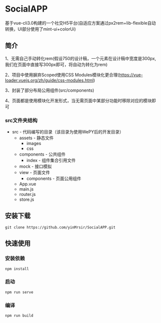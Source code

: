 # SocialAPP

基于vue-cli3.0构建的一个社交H5平台(自适应方案通过px2rem+lib-flexible自动转换，UI部分使用了mint-ui+colorUi)

## 简介

1、无需自己手动转化rem(假设750的设计稿，一个元素在设计稿中宽度是300px, 我们在页面中直接写300px即可，将自动为转化为rem)

2、项目中使用摒弃Scoped使用CSS Modules模块化更合理(https://vue-loader.vuejs.org/zh/guide/css-modules.html)

3、封装了部分布局公用组件(src/components)

4、页面都是使用模块化开发形式，当无需页面中某部分功能时移除对应的模块即可

### src文件夹结构

* src   - 代码编写的目录（该目录为使用WePY后的开发目录）
 	* assets 	 		- 静态文件
		* images
		* css
 	* components 		- 公共组件
		* index 		- 组件集合引用文件
	* mock  			- 接口模拟
	* view  			- 页面文件
		* components 	- 页面公用组件
	* App.vue
	* main.js
	* router.js
	* store.js

## 安装下载
```
git clone https://github.com/yinMrsir/SocialAPP.git
```

## 快速使用

### 安装依赖
```
npm install
```

### 启动
```
npm run serve
```

### 编译
```
npm run build
```
